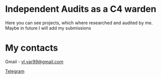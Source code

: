 # Independent Audits as a C4 warden

Here you can see projects, which where researched and audited by me. Maybe in future I will add my submissions

# My contacts

Gmail - vl.yar99@gmail.com

[Telegram](https://t.me/grged)

